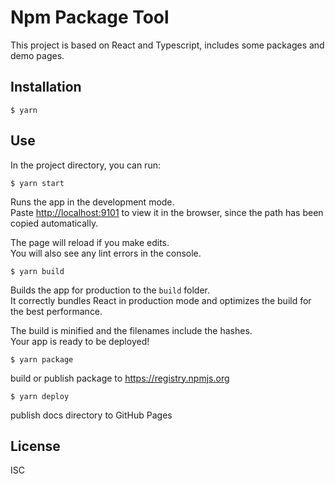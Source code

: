 # Npm Package Tool

This project is based on React and Typescript, includes some packages and demo pages.

## Installation

```
$ yarn
```

## Use

In the project directory, you can run:

```
$ yarn start
```

Runs the app in the development mode.\
Paste [http://localhost:9101](http://localhost:9101) to view it in the browser, since the path has been copied automatically.

The page will reload if you make edits.\
You will also see any lint errors in the console.

```
$ yarn build
```

Builds the app for production to the `build` folder.\
It correctly bundles React in production mode and optimizes the build for the best performance.

The build is minified and the filenames include the hashes.\
Your app is ready to be deployed!

```
$ yarn package
```

build or publish package to https://registry.npmjs.org

```
$ yarn deploy
```

publish docs directory to GitHub Pages

## License

ISC
